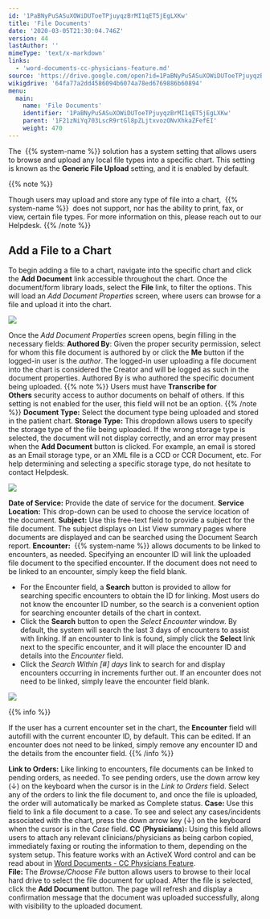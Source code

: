 ```yaml
---
id: '1PaBNyPuSASuXOWiDUToeTPjuyqzBrMI1qET5jEgLXKw'
title: 'File Documents'
date: '2020-03-05T21:30:04.746Z'
version: 44
lastAuthor: ''
mimeType: 'text/x-markdown'
links:
  - 'word-documents-cc-physicians-feature.md'
source: 'https://drive.google.com/open?id=1PaBNyPuSASuXOWiDUToeTPjuyqzBrMI1qET5jEgLXKw'
wikigdrive: '64fa77a2dd4586094b6074a78ed6769886b60894'
menu:
  main:
    name: 'File Documents'
    identifier: '1PaBNyPuSASuXOWiDUToeTPjuyqzBrMI1qET5jEgLXKw'
    parent: '1F21zNiYq703LscR9rtGl8pZLjtxvozONvXhkaZFefEI'
    weight: 470
---
```

The  {{% system-name %}} solution has a system setting that allows users to browse and upload any local file types into a specific chart. This setting is known as the **Generic File Upload** setting, and it is enabled by default.

{{% note %}}

Though users may upload and store any type of file into a chart,  {{% system-name %}}  does not support, nor has the ability to print, fax, or view, certain file types. For more information on this, please reach out to our Helpdesk.
{{% /note %}}

  
## Add a File to a Chart  

To begin adding a file to a chart, navigate into the specific chart and click the **Add Document** link accessible throughout the chart.
Once the document/form library loads, select the **File** link, to filter the options. This will load an *Add Document Properties* screen, where users can browse for a file and upload it into the chart.

  
![](../file-documents.assets/100002010000039C000001BCF170C28923766D54.png)  


Once the *Add Document Properties* screen opens, begin filling in the necessary fields:
**Authored By**: Given the proper security permission, select for whom this file document is authored by or click the **Me** button if the logged-in user is the *author*. The logged-in user uploading a file document into the chart is considered the Creator and will be logged as such in the document properties. Authored By is who authored the specific document being uploaded.
{{% note %}}
Users must have **Transcribe for Others** security access to author documents on behalf of others. If this setting is not enabled for the user, this field will not be an option.
{{% /note %}}
**Document Type:** Select the document type being uploaded and stored in the patient chart.
**Storage Type:** This dropdown allows users to specify the storage type of the file being uploaded. If the wrong storage type is selected, the document will not display correctly, and an error may present when the **Add Document** button is clicked. For example, an email is stored as an Email storage type, or an XML file is a CCD or CCR Document, etc. For help determining and selecting a specific storage type, do not hesitate to contact Helpdesk.

  
![](../file-documents.assets/10000201000001BD000003934C958E037A65DCF4.png)  


**Date of Service:** Provide the date of service for the document.
**Service Location:** This drop-down can be used to choose the service location of the document.
**Subject:** Use this free-text field to provide a subject for the file document. The subject displays on List View summary pages where documents are displayed and can be searched using the Document Search report.
**Encounter:**  {{% system-name %}} allows documents to be linked to encounters, as needed. Specifying an encounter ID will link the uploaded file document to the specified encounter. If the document does not need to be linked to an encounter, simply keep the field blank.
* For the Encounter field, a <strong>Search</strong> button is provided to allow for searching specific encounters to obtain the ID for linking. Most users do not know the encounter ID number, so the search is a convenient option for searching encounter details of the chart in context.
* Click the <strong>Search</strong> button to open the <em>Select Encounter</em> window. By default, the system will search the last 3 days of encounters to assist with linking. If an encounter to link is found, simply click the <strong>Select</strong> link next to the specific encounter, and it will place the encounter ID and details into the <em>Encounter</em> field.
* Click the <em>Search Within [#] days</em> link to search for and display encounters occurring in increments further out. If an encounter does not need to be linked, simply leave the encounter field blank.
  
![](../file-documents.assets/10000201000003C1000000F1F4892718266B5DC3.png)  


{{% info %}}

If the user has a current encounter set in the chart, the **Encounter** field will autofill with the current encounter ID, by default. This can be edited. If an encounter does not need to be linked, simply remove any encounter ID and the details from the encounter field.
{{% /info %}}


**Link to Orders:** Like linking to encounters, file documents can be linked to pending orders, as needed. To see pending orders, use the down arrow key (↓) on the keyboard when the cursor is in the *Link to Orders* field. Select any of the orders to link the file document to, and once the file is uploaded, the order will automatically be marked as Complete status.
**Case:** Use this field to link a file document to a case. To see and select any cases/incidents associated with the chart, press the down arrow key (↓) on the keyboard when the cursor is in the *Case* field.
**CC** (**Physicians**)**:** Using this field allows users to attach any relevant clinicians/physicians as being carbon copied, immediately faxing or routing the information to them, depending on the system setup. This feature works with an ActiveX Word control and can be read about in [Word Documents - CC Physicians Feature](word-documents-cc-physicians-feature.md).
**File:** The *Browse/Choose File* button allows users to browse to their local hard drive to select the file document for upload.
After the file is selected, click the **Add Document** button. The page will refresh and display a confirmation message that the document was uploaded successfully, along with visibility to the uploaded document.
